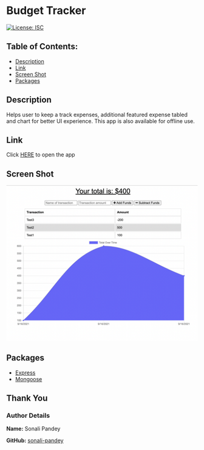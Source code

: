 # Budget Tracker

[![License: ISC](https://img.shields.io/badge/License-ISC-blue.svg)](https://opensource.org/licenses/ISC)

## Table of Contents:

* [Description](#description)
* [Link](#link)
* [Screen Shot](#screen-shot)
* [Packages](#packages)


## Description
Helps user to keep a track expenses, additional featured expense tabled and chart for better UI experience. This app is also available for offline use.

## Link
Click [HERE](https://fierce-beach-31361.herokuapp.com/) to open the app

## Screen Shot
![screenshot](./public/assets/demo/budget-tracker-demo.png)
    
## Packages
- [Express](https://expressjs.com/)
- [Mongoose](https://www.npmjs.com/package/mongoose)

## Thank You
### Author Details
**Name:** Sonali Pandey

**GitHub:** [sonali-pandey](https://github.com/sonali-pandey)



